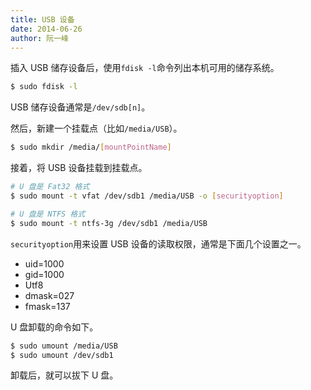 ```yaml
---
title: USB 设备
date: 2014-06-26
author: 阮一峰
---
```


插入 USB 储存设备后，使用`fdisk -l`命令列出本机可用的储存系统。

```bash
$ sudo fdisk -l
```

USB 储存设备通常是`/dev/sdb[n]`。

然后，新建一个挂载点（比如`/media/USB`）。

```bash
$ sudo mkdir /media/[mountPointName]
```

接着，将 USB 设备挂载到挂载点。

```bash
# U 盘是 Fat32 格式
$ sudo mount -t vfat /dev/sdb1 /media/USB -o [securityoption]

# U 盘是 NTFS 格式
$ sudo mount -t ntfs-3g /dev/sdb1 /media/USB
```

`securityoption`用来设置 USB 设备的读取权限，通常是下面几个设置之一。

- uid=1000
- gid=1000
- Utf8
- dmask=027
- fmask=137

U 盘卸载的命令如下。

```bash
$ sudo umount /media/USB
$ sudo umount /dev/sdb1
```

卸载后，就可以拔下 U 盘。

